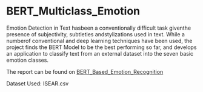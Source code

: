 # BERT_Multiclass_Emotion
Emotion Detection in Text hasbeen a conventionally difficult task giventhe presence of subjectivity, subtleties andstylizations used in text. While a numberof  conventional  and  deep  learning  techniques have been used, the project finds the BERT Model to be the best performing so far, and develops an application to classify text from an external dataset into the seven basic emotion classes.

The report can be found on [BERT_Based_Emotion_Recognition]()

Dataset Used: ISEAR.csv

